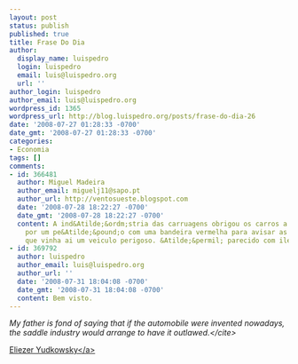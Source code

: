 ```yaml
---
layout: post
status: publish
published: true
title: Frase Do Dia
author:
  display_name: luispedro
  login: luispedro
  email: luis@luispedro.org
  url: ''
author_login: luispedro
author_email: luis@luispedro.org
wordpress_id: 1365
wordpress_url: http://blog.luispedro.org/posts/frase-do-dia-26
date: '2008-07-27 01:28:33 -0700'
date_gmt: '2008-07-27 01:28:33 -0700'
categories:
- Economia
tags: []
comments:
- id: 366481
  author: Miguel Madeira
  author_email: miguelj11@sapo.pt
  author_url: http://ventosueste.blogspot.com
  date: '2008-07-28 18:22:27 -0700'
  date_gmt: '2008-07-28 18:22:27 -0700'
  content: A ind&Atilde;&ordm;stria das carruagens obrigou os carros a serem precedidos
    por um pe&Atilde;&pound;o com uma bandeira vermelha para avisar as pessoas e animais
    que vinha ai um veiculo perigoso. &Atilde;&permil; parecido com ilegalizar...
- id: 369792
  author: luispedro
  author_email: luis@luispedro.org
  author_url: ''
  date: '2008-07-31 18:04:08 -0700'
  date_gmt: '2008-07-31 18:04:08 -0700'
  content: Bem visto.
---
```

<p><cite>My father is fond of saying that if the automobile were invented nowadays, the saddle industry would arrange to have it outlawed.<&#47;cite></p>
<p><a href="http:&#47;&#47;www.overcomingbias.com&#47;2008&#47;07&#47;should-we-ban-p.html">Eliezer Yudkowsky<&#47;a></p>

